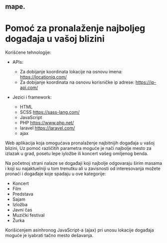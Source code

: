 ## mape.
# Pomoć za pronalaženje najboljeg događaja u vašoj blizini

Korišćene  tehnologije:
- APIs:
    - Za dobijanje koordinata lokacije na osnovu imena: https://locationiq.com/ 
    - Za dobijanje koordinata na osnovu korisničke ip adrese: https://ip-api.com/

- Jezici i framework:
    - HTML
    - SCSS https://sass-lang.com/
    - JavaScript
    - PHP https://www.php.net/
    - laravel https://laravel.com/ 
    - ajax

Web aplikacija koja omogućava pronalaženje najbitnijih događaja u vašoj blizini, Uz    pomoć različitih parametra moguće je nači najbolje mesto za izlazak u grad, posetu lepe iyložbe ili koncert vašeg omiljenog benda. 

Na početnoj strani nalaze se događaji koji najbolje odgovaraju širim masama i koji su najaktuelniji u tom trenutku ali u zavisnosti od interesovanja možete pronaći i događaje koje spadaju u ove kategorije:
- Koncert
- Film
- Predstava
- Sajam
- Izložba
- Javni čas
- Muzički festival
- Žurka

Korišićenjem asinhronog JavaScript-a (ajax) pri unosu lokacije događaja moguće je iyabrati tačno mesto dešavanja.